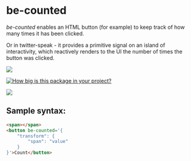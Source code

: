 # be-counted

*be-counted* enables an HTML button (for example) to keep track of how many times it has been clicked.

Or in twitter-speak - it provides a primitive signal on an island of interactivity, which reactively renders to the UI the number of times the button was clicked.

<a href="https://nodei.co/npm/be-counted/"><img src="https://nodei.co/npm/be-counted.png"></a>

[![How big is this package in your project?](https://img.shields.io/bundlephobia/minzip/be-counted?style=for-the-badge)](https://bundlephobia.com/result?p=be-counted)

<img src="http://img.badgesize.io/https://cdn.jsdelivr.net/npm/be-counted?compression=gzip">

## Sample syntax:

```html
<span></span>
<button be-counted='{
    "transform": {
        "span": "value"
    }
}'>Count</button>
```

